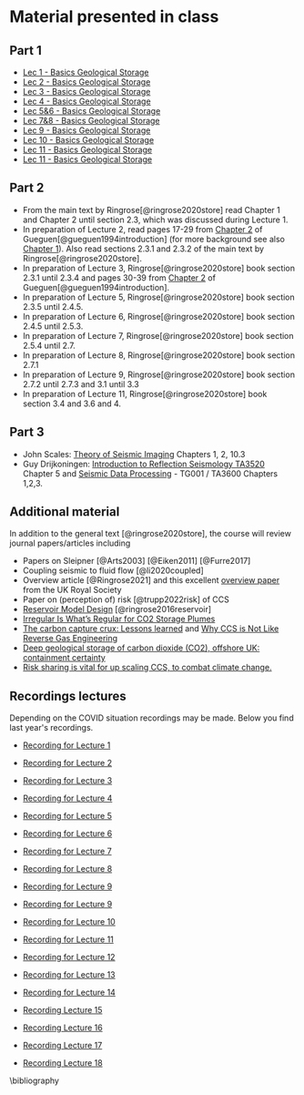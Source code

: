# Material presented in class 
## Part 1
- [Lec 1 - Basics Geological Storage](https://www.dropbox.com/s/nppagdpm7x8nlwh/mat_lec_1.pdf?dl=0)
- [Lec 2 - Basics Geological Storage](https://www.dropbox.com/s/dvyjjh52dtjjeco/mat_lec_2.pdf?dl=0)
- [Lec 3 - Basics Geological Storage](https://www.dropbox.com/s/kzto0tm218rmykz/mat_lec_3.pdf?dl=0)
- [Lec 4 - Basics Geological Storage](https://www.dropbox.com/s/5uq7v2ta6ztcsy2/mat_lec_4.pdf?dl=0)
- [Lec 5&6 - Basics Geological Storage](https://www.dropbox.com/s/1opvm82gm2tyw9j/mat_lec_5%266.pdf?dl=0)
- [Lec 7&8 - Basics Geological Storage](https://www.dropbox.com/s/cf9an30r7p0dfjd/mat_lec_7%268.pdf?dl=0)
- [Lec 9 - Basics Geological Storage](https://www.dropbox.com/s/tvtwerdgu79cl7f/mat_lec_9.pdf?dl=0)
- [Lec 10 - Basics Geological Storage](https://www.dropbox.com/s/clse6xjarvh8vae/mat_lec_10.pdf?dl=0)
- [Lec 11 - Basics Geological Storage](https://www.dropbox.com/s/0h9uzmgyajemztt/mat_lec_11.pdf?dl=0)
- [Lec 11 - Basics Geological Storage](https://www.dropbox.com/s/y3i8opoflv1tz4r/mat_lec_12.pdf?dl=0)
<!-- 
- [Part 2 – Design & Scale Up](https://www.dropbox.com/s/kbkb2vjz5alf6tr/2_Lecture_CCS.pdf?dl=0)
- Part 3 - Introduction Seismic Imaging
    - [Basics Seismic Imaging 1](https://www.dropbox.com/s/9935l6wcfdquf25/3-lecture_CCS_basics_1.pdf?dl=0)
    - [Basics Seismic Imaging 2](https://www.dropbox.com/s/5pg2uwx7p6454r4/3-Lecture_CCS_basics_2.pdf?dl=0)
    - [Basics Seismic Imaging 3](https://www.dropbox.com/s/y70u0apow90f4wt/3-Lecture_CCS_basics_3.pdf?dl=0)
- Part 4 - Basics Migration
    - [Migration 1](https://www.dropbox.com/s/u6bts29f7g5lqpt/4-Lecture_migration_1.pdf?dl=0)
    - [Migration 2](https://www.dropbox.com/s/d9ple02tnbgdif3/4-Lecture_migration_2.pdf?dl=0)
- Part 5 - [Basics Seismic Data Acquisition](https://www.dropbox.com/s/mcy8sfwl40rn74p/5-Lecture_acquisition_1.pdf?dl=0)
- Part 6 - [Basics Inverse Problems](https://www.dropbox.com/s/t7xu7cg917znc9f/6-Lecture_CCS-inversion_intro.pdf?dl=0)
- Part 7 - Seismic Data Acquisition with Compressive Sensing
    - [Basics Compressive Sensing](https://www.dropbox.com/s/519mfc4tq3por3m/7-Lecture_CCS-intro-CS.pdf?dl=0)
    - [Timelape Compressive Sensing](https://www.dropbox.com/s/19pe0b4idxuoriv/7-Lecture_CCS-time-lapse-CS.pdf?dl=0)
- Part 8 - [Full-waveform inversion and least-squares migration](https://www.dropbox.com/s/ba5txfqx05p4kvs/8_Lecture_CCS_fwi.pdf?dl=0)
- [Review](https://www.dropbox.com/s/bblvrd65jiwqn8u/review.pdf?dl=0) -->


## Part 2

- From the main text by Ringrose[@ringrose2020store] read Chapter 1 and Chapter 2 until section 2.3, which was discussed during Lecture 1. 
- In preparation of Lecture 2, read pages 17-29 from [Chapter 2](https://www.dropbox.com/s/10jxkl4sqz9cpno/chapter2gueguen.pdf?dl=0) of Gueguen[@gueguen1994introduction] (for more background see also [Chapter 1](https://www.dropbox.com/s/gas1x4fswnhno3w/chapter1gueguen.pdf?dl=0)). Also read sections 2.3.1 and 2.3.2 of the main text by Ringrose[@ringrose2020store].
- In preparation of Lecture 3, Ringrose[@ringrose2020store] book section 2.3.1 until 2.3.4 and pages 30-39 from [Chapter 2](https://www.dropbox.com/s/10jxkl4sqz9cpno/chapter2gueguen.pdf?dl=0) of Gueguen[@gueguen1994introduction].
- In preparation of Lecture 5, Ringrose[@ringrose2020store] book section 2.3.5 until 2.4.5.
- In preparation of Lecture 6, Ringrose[@ringrose2020store] book section 2.4.5 until 2.5.3.
- In preparation of Lecture 7, Ringrose[@ringrose2020store] book section 2.5.4 until 2.7.
- In preparation of Lecture 8, Ringrose[@ringrose2020store] book section 2.7.1 
- In preparation of Lecture 9, Ringrose[@ringrose2020store] book section 2.7.2 until 2.7.3 and 3.1 until 3.3 
- In preparation of Lecture 11, Ringrose[@ringrose2020store] book section 3.4 and 3.6 and 4.

## Part 3

- John Scales: [Theory of Seismic Imaging](https://www.dropbox.com/s/838iq6zgccgi5nw/imaging_scales.pdf?dl=0) Chapters 1, 2, 10.3
- Guy Drijkoningen: [Introduction to Reflection Seismology TA3520](https://www.dropbox.com/s/hgheb1u1rrflzpk/IntroductionreflectionSeismology%28ta3520%29.pdf?dl=0) Chapter 5 and [Seismic Data Processing](https://www.dropbox.com/s/eenbrn85827joyl/IntroductionreflectionSeismology%28ta3520%29.pdf?dl=0) - TG001 / TA3600 Chapters 1,2,3.


## Additional material

In addition to the general text [@ringrose2020store], the course will review journal papers/articles including

- Papers on Sleipner [@Arts2003] [@Eiken2011] [@Furre2017] 
- Coupling seismic to fluid flow [@li2020coupled]
- Overview article [@Ringrose2021] and this excellent [overview paper](https://royalsociety.org/topics-policy/projects/low-carbon-energy-programme/geological-carbon-storage/) from the UK Royal Society
- Paper on (perception of) risk [@trupp2022risk] of CCS
- [Reservoir Model Design](https://www.dropbox.com/s/q7ce80f8txcgkvv/ringrose_reservoir.pdf?dl=0) [@ringrose2016reservoir]
- [Irregular Is What’s Regular for CO2 Storage Plumes](https://jpt.spe.org/irregular-is-whats-regular-for-co2-storage-plumes)
- [The carbon capture crux: Lessons learned](https://ieefa.org/resources/carbon-capture-crux-lessons-learned) and [Why CCS is Not Like Reverse Gas Engineering](https://www.earthdoc.org/content/journals/10.3997/1365-2397.fb2022088)
- [Deep geological storage of carbon dioxide (CO2), offshore UK: containment certainty](https://www.gov.uk/government/publications/deep-geological-storage-of-carbon-dioxide-co2-offshore-uk-containment-certainty)
- [Risk sharing is vital for up scaling CCS, to combat climate change.](https://www.dropbox.com/s/oqmfjmntdzyxl3q/ringroserisk.pdf?dl=0)

## Recordings lectures

Depending on the COVID situation recordings may be made. Below you find last year's recordings.

- [Recording for Lecture 1](https://gtvault.sharepoint.com/:v:/r/sites/SeismicMonitoringCO2Storage-EAS48038803/Shared%20Documents/General/Recordings/New%20channel%20meeting-20220111_153536-Meeting%20Recording.mp4?csf=1&web=1&e=fHJqLg) 

- [Recording for Lecture 2](https://gtvault.sharepoint.com/:v:/r/sites/SeismicMonitoringCO2Storage-EAS48038803/Shared%20Documents/General/Recordings/Meeting%20in%20_General_-20220113_153314-Meeting%20Recording.mp4?csf=1&web=1&e=3TjZB1)

- [Recording for Lecture 3](https://gtvault.sharepoint.com/:v:/r/sites/SeismicMonitoringCO2Storage-EAS48038803/Shared%20Documents/General/Recordings/Meeting%20in%20_General_-20220118_153012-Meeting%20Recording.mp4?csf=1&web=1&e=BQskuz)


- [Recording for Lecture 4](https://gtvault.sharepoint.com/:v:/r/sites/SeismicMonitoringCO2Storage-EAS48038803/Shared%20Documents/General/Recordings/Meeting%20in%20_General_-20220120_152317-Meeting%20Recording.mp4?csf=1&web=1&e=elEm0u)

- [Recording for Lecture 5](https://gtvault.sharepoint.com/:v:/r/sites/SeismicMonitoringCO2Storage-EAS48038803/Shared%20Documents/General/Recordings/Meeting%20in%20_General_-20220125_152917-Meeting%20Recording.mp4?csf=1&web=1&e=mvNFm3)
 
- [Recording for Lecture 6](https://gtvault.sharepoint.com/:v:/r/sites/SeismicMonitoringCO2Storage-EAS48038803/Shared%20Documents/General/Recordings/Meeting%20in%20_General_-20220127_153008-Meeting%20Recording.mp4?csf=1&web=1&e=W8tOhG)
 
- [Recording for Lecture 7](https://gtvault.sharepoint.com/:v:/r/sites/SeismicMonitoringCO2Storage-EAS48038803/Shared%20Documents/General/Recordings/New%20channel%20meeting-20220201_152913-Meeting%20Recording.mp4?csf=1&web=1&e=a2n2D6)
 
- [Recording for Lecture 8](https://gtvault.sharepoint.com/:v:/r/sites/SeismicMonitoringCO2Storage-EAS48038803/Shared%20Documents/General/Recordings/Meeting%20in%20_General_-20220203_160258-Meeting%20Recording.mp4?csf=1&web=1&e=DbpCbi)

- [Recording for Lecture 9](https://gtvault.sharepoint.com/:v:/r/sites/SeismicMonitoringCO2Storage-EAS48038803/Shared%20Documents/General/Recordings/New%20channel%20meeting-20220208_152915-Meeting%20Recording.mp4?csf=1&web=1&e=j4CvL9)

- [Recording for Lecture 9](https://gtvault.sharepoint.com/:v:/r/sites/SeismicMonitoringCO2Storage-EAS48038803/Shared%20Documents/General/Recordings/Meeting%20in%20_General_-20220210_152807-Meeting%20Recording.mp4?csf=1&web=1&e=Fp7rtD)

- [Recording for Lecture 10](https://gtvault.sharepoint.com/:v:/r/sites/SeismicMonitoringCO2Storage-EAS48038803/Shared%20Documents/General/Recordings/Meeting%20in%20_General_-20220215_152848-Meeting%20Recording.mp4?csf=1&web=1&e=vdratV)

- [Recording for Lecture 11](https://gtvault.sharepoint.com/:v:/r/sites/SeismicMonitoringCO2Storage-EAS48038803/Shared%20Documents/General/Recordings/Meeting%20in%20_General_-20220215_152848-Meeting%20Recording.mp4?csf=1&web=1&e=DsFIdC)

- [Recording for Lecture 12](https://gtvault.sharepoint.com/:v:/r/sites/SeismicMonitoringCO2Storage-EAS48038803/Shared%20Documents/General/Recordings/Meeting%20in%20_General_-20220217_154356-Meeting%20Recording.mp4?csf=1&web=1&e=gBkv7E)
 
- [Recording for Lecture 13](https://gtvault.sharepoint.com/:v:/r/sites/SeismicMonitoringCO2Storage-EAS48038803/Shared%20Documents/General/Recordings/New%20channel%20meeting-20220222_152821-Meeting%20Recording.mp4?csf=1&web=1&e=BfC009)

- [Recording for Lecture 14](https://gtvault.sharepoint.com/:v:/r/sites/SeismicMonitoringCO2Storage-EAS48038803/Shared%20Documents/General/Recordings/Meeting%20in%20_General_-20220224_153214-Meeting%20Recording.mp4?csf=1&web=1&e=Vjbf8V)

- [Recording Lecture 15](https://gtvault.sharepoint.com/:v:/r/sites/SeismicMonitoringCO2Storage-EAS48038803/Shared%20Documents/General/Recordings/Meeting%20in%20_General_-20220303_153323-Meeting%20Recording.mp4?csf=1&web=1&e=ndQSlx)

- [Recording Lecture 16](https://gtvault.sharepoint.com/:v:/r/sites/SeismicMonitoringCO2Storage-EAS48038803/Shared%20Documents/General/Recordings/Meeting%20in%20_General_-20220310_155153-Meeting%20Recording.mp4?csf=1&web=1&e=ZpTslw)
 
- [Recording Lecture 17](https://gtvault.sharepoint.com/:v:/r/sites/SeismicMonitoringCO2Storage-EAS48038803/Shared%20Documents/General/Recordings/Meeting%20in%20_General_-20220315_154722-Meeting%20Recording.mp4?csf=1&web=1&e=Jy79Al)

- [Recording Lecture 18](https://gtvault.sharepoint.com/:v:/r/sites/SeismicMonitoringCO2Storage-EAS48038803/Shared%20Documents/General/Recordings/Meeting%20in%20_General_-20220317_153126-Meeting%20Recording.mp4?csf=1&web=1&e=OMmoZM)


\bibliography 

<!-- # General introduction

#### Reading material

- John Scales: [Theory of Seismic Imaging](https://www.dropbox.com/s/cdt8ndqy3fnvqpf/imaging_scales.pdf?dl=0) Chapters 1, 2, 10.3
- Guy Drijkoningen: [Seismic Data Processing](https://www.dropbox.com/s/x7sng1s982484o0/SeismicProcessing2%28tg001_ta3600%29.pdf?dl=0) - TG001 / TA3600 Chapters 1,2,3, 4.6, 4.7. and [Introduction to Reflection Seismology TA3520](https://www.dropbox.com/s/hgheb1u1rrflzpk/IntroductionreflectionSeismology%28ta3520%29.pdf?dl=0) Chapter 5.
- Yilmaz's “bible”

https://www.dropbox.com/s/hytfic068qp5jiq/4-Exploration_Seismology-basics.pdf?dl=0

#### Material presented in class

- [Slides for Lecture 1: Introduction](https://www.dropbox.com/s/urblegbb45cvcgr/1-Exploration_Seismology.pdf?dl=0)
- [Slides for Lecture 2: Basic Seismic Data Processing 1](https://www.dropbox.com/s/7qi7kgm3d4ciakx/2-Exploration_Seismology-basics.pdf?dl=0)
- [Slides for Lecture 3: Basic seismic data processing 2](https://www.dropbox.com/s/cix0d679i52t0x3/3-Exploration_Seismology-basics.pdf?dl=0)
- [Slides for Lecture 4: Basic seismic data processing 3](https://www.dropbox.com/s/hytfic068qp5jiq/4-Exploration_Seismology-basics.pdf?dl=0)
- [Slides for Lecture 5: Basic seismic data processing 4](https://www.dropbox.com/s/pgq1qsax4p3by07/5-Exploration_Seismology-basics.pdf?dl=0)
- [Slides for Lecture 6: Basic seismic data processing 5](https://www.dropbox.com/s/3ivdg4ek4ft4tc6/6-Exploration_Seismology-migration.pdf?dl=0)
- [Slides for Lecture 7: Basic seismic data processing 6](https://www.dropbox.com/s/hyh1qa7cae21o0k/7-Exploration_Seismology-migration.pdf?dl=0)
- [Slides for Lecture 8: Basic seismic data processing 7](https://www.dropbox.com/s/w3yv0atpmm46fa6/8-Exploration_Seismology-migration.pdf?dl=0)
- [Slides for Lecture 7: Basic seismic data processing 6](https://www.dropbox.com/s/589st3bu5a5qwpg/7-Exploration_Seismology-migration.pdf?dl=0)
- [Slides for Lecture 8: Basic seismic data processing 7](https://www.dropbox.com/s/w3yv0atpmm46fa6/8-Exploration_Seismology-migration.pdf?dl=0)
- [Slides for Lecture 9: Basic seismic data processing 8](https://www.dropbox.com/s/qda2nol5s8cl18o/9-Exploration_Seismology-fk-radon.pdf?dl=0
)
- [Slides for Lecture 10: Basic seismic data processing 9](https://www.dropbox.com/s/x2hfi4k0kcflvq3/10-Exploration_Seismology-fk-radon.pdf?dl=0
)
- [Slides for Lecture 11: Basic seismic data processing 10](https://www.dropbox.com/s/u5umuw5i8fylrs0/11-Exploration_Seismology-fk-radon.pdf?dl=0)

*** 

# Seismic data acquisition

#### Material presented in class

- [Slides for Lecture 12: Practical aspects of seismic acquisition](https://www.dropbox.com/s/psfngqbbli2uvm3/12-Exploration_Seismology-acquisition.pdf?dl=0
)
- [Slides for Lecture 13: Practical aspects of seismic acquisition](https://www.dropbox.com/s/2ob9rynqvwa9mtt/13-Exploration_Seismology-deconvolution.pdf?dl=0)

***

# From processing to inversion

#### Reading material

- Jon Claerbout: IMAGE ESTIMATION BY EXAMPLE: [Geophysical Soundings Image Construction](http://sep.stanford.edu/sep/prof/gee7-2011.pdf) Chapter 1.
- John A. Scales, Martin L. Smith and Sven Treitel [Introductory Geophysical Inverse Theory](https://www.dropbox.com/s/okubbea8ohp632q/Book_Inversion_Theory.pdf.pdf?dl=0) Chapter 4
- Richard Baraniuk: [More Is Less: Signal Processing and the Data Deluge](http://science.sciencemag.org/content/sci/331/6018/717.full.pdf)
- Felix J. Herrmann, Michael P.Friedlander, Ozgur Yilmaz: [Fighting the curse of dimensionality: compressive sensing in exploration seismology](https://www.dropbox.com/s/m7v4pkb2qr4qww5/sigprocmag.pdf?dl=0
)
- Felix J. Herrmann: [Randomized sampling and sparsity: getting more information from fewer samples](http://slim.eos.ubc.ca/Publications/Public/Journals/herrmann2010rsa.pdf). Geophysics 75, WB173 (2010); doi:10.1190/1.350614

#### Material presented in class

- [Slides for Lecture 14: From Processing to Inversion](https://www.dropbox.com/s/rok2gfwp8y3zagd/14-inversion_intro.pdf?dl=0)
- [Slides for Lecture 15: From Processing to Inversion-Radon](https://www.dropbox.com/s/atl71lgiivkxqon/15-Exploration_Seismology-inversion_radon.pdf?dl=0)

*** 

# Compressive sensing

#### Reading material

- IEEE Signal Processing Magazine Richard Baraniuk: Compressive sensing and More Is Less: Signal Processing and the Data Deluge
- Emmanuel Candes and Michael Wakin: An introduction to Compressive Sensing
- Justin Romberg: Imaging via compressive sampling
- Felix J. Herrmann: Randomized sampling and sparsity: getting more information from fewer samples. Geophysics 75, WB173 (2010); doi:10.1190/1.350614
- Felix J. Herrmann, Michael P. Friedlander, Ozgur Yilmaz: Fighting the curse of dimensionality: compressive sensing in exploration seismology

#### Material presented in class

- [Slides for Lecture 16: Basics Compressive Sensing](https://www.dropbox.com/s/hvngq6y0yyqx8lw/16-Exploration_Seismology-cs-1.pdf?dl=0)
- [Slides for Lecture 17: Theory Compressive Sensing](https://www.dropbox.com/s/73iuuysqz3ts11h/17-Exploration_Seismology-inversion-cs-2.pdf?dl=0)
- [Slides for Lecture 18: Theory Compressive Sensing - Design Principles Sensing](https://www.dropbox.com/s/v1d1s6cmvi8nw87/18-Exploration_Seismology-inversion-cs-3.pdf?dl=0)
- [Slides for Lecture 19: Compressive Sensing - Latest](https://www.dropbox.com/s/gntmsrpiy8yyndf/19-Exploration_Seismology-CS-4.pdf?dl=0)

***

# Linearized inversion 

#### Reading material

- A. Gisolf. On the shortcomings of linear AVP( AVO/AVA) inversion.

####Material presented in class

- [Slides for Lecture 20: Linearized inversion of amplitude-versus-offset data](https://www.dropbox.com/s/6530m03nwj4edeo/20-Exploration_Seismology-AVO.pdf?dl=0)

***

# RTM & FWI


#### Reading material

- Gerhard Pratt: Gauss-Newton and full Newton methods in frequency domain seismic waveform inversion. Geophysical Journal International, 133, 341-362.
- Andreas Fichtner: Full Seismic Waveform Modelling and Inversion chapter 10 and 11

#### Material presented in class

- - [Slides for Lecture 21: Full-waveform inversion and Reverse Time Migration](https://www.dropbox.com/s/fsquf33ucb62cia/21_Exploration_Seismology-fwi.pdf?dl=0)


*** 

# Review

- [Slides for Lecture 22: Review Migration,  Velocity Analyses, and AVO](https://www.dropbox.com/s/mv9sunt3hbbf29g/22-Exploration_Seismology-review.pdf?dl=0) -->

